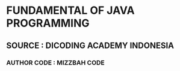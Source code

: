 # FUNDAMENTAL OF JAVA PROGRAMMING
## SOURCE : DICODING ACADEMY INDONESIA
### AUTHOR CODE : MIZZBAH CODE
